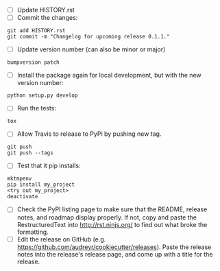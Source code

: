 - [ ] Update HISTORY.rst
- [ ] Commit the changes: 
```
git add HISTORY.rst
git commit -m "Changelog for upcoming release 0.1.1."
```
- [ ] Update version number (can also be minor or major)
```
bumpversion patch
```
- [ ] Install the package again for local development, but with the new version number:
```
python setup.py develop
```
- [ ] Run the tests:
```
tox
```
- [ ] Allow Travis to release to PyPi by pushing new tag.
```
git push
git push --tags
```

- [ ] Test that it pip installs:
```
mktmpenv
pip install my_project
<try out my_project>
deactivate
```

- [ ] Check the PyPI listing page to make sure that the README, release notes, and roadmap display properly. If not, copy and paste the RestructuredText into http://rst.ninjs.org/ to find out what broke the formatting.
- [ ] Edit the release on GitHub (e.g. https://github.com/audreyr/cookiecutter/releases). Paste the release notes into the release's release page, and come up with a title for the release.